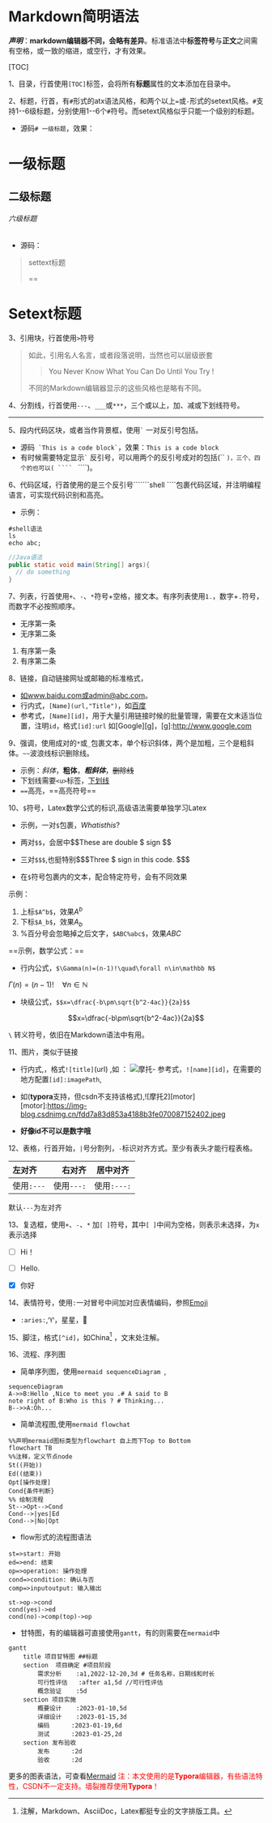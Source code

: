 # Markdown简明语法

***声明***：**markdown编辑器不同，会略有差异**。标准语法中**标签符号**与**正文**之间需有空格，或一致的缩进，或空行，才有效果。

[TOC]

1、目录，行首使用`[TOC]`标签，会将所有**标题**属性的文本添加在目录中。

2、标题，行首，有`#`形式的atx语法风格，和两个以上`=`或`-`形式的setext风格。`#`支持1--6级标题，分别使用1--6个`#`符号。而setext风格似乎只能一个级别的标题。

- 源码`# 一级标题`，效果：

# 一级标题

## 二级标题

###### 六级标题

- 源码：

> settext标题
>
> ==

# Setext标题

3、引用块，行首使用`>`符号

> 如此，引用名人名言，或者段落说明，当然也可以层级嵌套
>
> > You Never Know What You Can Do Until You Try !
>
> 不同的Markdown编辑器显示的这些风格也是略有不同。

4、分割线，行首使用`---`、`___`或`***`，三个或以上，加、减或下划线符号。

------

5、段内代码区块，或者当作背景框，使用`` ` `` 一对反引号包括。

- 源码``  `This is a code block` ``，效果：`This is a code block`
- 有时候需要特定显示`` ` `` 反引号，可以用两个的反引号成对的包括(`` `)，三个、四个的也可以( ```` ` ````)。

6、代码区域，行首使用的是三个反引号```````shell ````包裹代码区域，并注明编程语言，可实现代码识别和高亮。

- 示例：

```shell
#shell语法
ls
echo abc;
```

```java
//Java语法
public static void main(String[] args){
  // do something
}
```

7、列表，行首使用`+`、`-`、`*`符号+空格，接文本。有序列表使用`1.`，数字+`.`符号，而数字不必按照顺序。

- 无序第一条
- 无序第二条

1. 有序第一条
2. 有序第二条

8、链接，自动链接网址或邮箱的标准格式，

- 如www.baidu.com或admin@abc.com。
- 行内式，`[Name](url,"Title")`，如[百度](www.baidu.com,"打开搜索")
- 参考式，`[Name][id]`，用于大量引用链接时候的批量管理，需要在文末适当位置，注明`id`，格式`[id]:url` 如[Google][g]，[g]:http://www.google.com

9、强调，使用成对的`*`或`_`包裹文本，单个标识斜体，两个是加粗，三个是粗斜体。`~~`波浪线标识删除线。

- 示例：*斜体*，**粗体**，***粗斜体***，~~删除线~~ 
- 下划线需要`<u>`标签，<u>下划线</u>
- `==`高亮，==高亮符号==

10、`$`符号，Latex数学公式的标识,高级语法需要单独学习Latex

- 示例，一对`$`包裹，$What is this ?$
- 两对`$$`，会居中$$These are double $ sign $$
- 三对`$$$`,也挺特别$$$Three $ sign in this code. $$$


- 在`$`符号包裹内的文本，配合特定符号，会有不同效果

示例：

1. 上标`$A^b$`，效果$A^b$
2. 下标`$A_b$`，效果$A_b$
3. %百分号会忽略掉之后文字，`$ABC%abc$`，效果$ABC%abc$

==示例，数学公式：==

- 行内公式，`$\Gamma(n)=(n-1)!\quad\forall n\in\mathbb N$`

$\Gamma(n)=(n-1)!\quad\forall n\in\mathbb N$

- 块级公式，`$$x=\dfrac{-b\pm\sqrt{b^2-4ac}}{2a}$$`

$$x=\dfrac{-b\pm\sqrt{b^2-4ac}}{2a}$$

`\` 转义符号，依旧在Markdown语法中有用。

11、图片，类似于链接

- 行内式,，格式`![title]`(url)	,如 ： ![摩托](https://img-blog.csdnimg.cn/fdd7a83d853a4188b3fe070087152402.jpeg)- 参考式，```![name][id]```，在需要的地方配置`[id]:imagePath`,
- 如(**typora**支持，但csdn不支持该格式),![摩托2][motor]
[motor]:https://img-blog.csdnimg.cn/fdd7a83d853a4188b3fe070087152402.jpeg

- **好像id不可以是数字哦**

12、表格，行首开始，`|`号分割列，`-`标识对齐方式。至少有表头才能行程表格。

| 左对齐     |     右对齐 |  居中对齐   |
| :--------- | ---------: | :---------: |
| 使用`:---` | 使用`---:` | 使用`:---:` |

默认`---`为左对齐

13、复选框，使用`+`、`-`、`*` 加`[ ]`符号，其中`[ ]`中间为空格，则表示未选择，为`x`表示选择

- [ ] Hi！

- [ ] Hello.

- [x] 你好

14、表情符号，使用`:`一对冒号中间加对应表情编码，参照[Emoji](http://emoji.codes)

- `:aries:`,:aries:，星星，:stars:

15、脚注，格式`[^id]`，如China[^1] ，文末处注解。

16、流程、序列图

- 简单序列图，使用```mermaid sequenceDiagram ```,

```mermaid
sequenceDiagram
A->>B:Hello ,Nice to meet you .# A said to B
note right of B:Who is this ? # Thinking...
B-->>A:Oh...
```

- 简单流程图,使用```mermaid flowchat```

```mermaid
%%声明mermaid图标类型为flowchart 自上而下Top to Bottom
flowchart TB
%%注释，定义节点node
St((开始))
Ed((结束))
Opt[操作处理]
Cond{条件判断}
%% 绘制流程
St-->Opt-->Cond
Cond-->|yes|Ed
Cond-->|No|Opt
```



- flow形式的流程图语法

```flow
st=>start: 开始
ed=>end: 结束
op=>operation: 操作处理
cond=>condition: 确认与否
comp=>inputoutput: 输入输出

st->op->cond
cond(yes)->ed
cond(no)->comp(top)->op
```

- 甘特图，有的编辑器可直接使用```gantt```，有的则需要在```mermaid```中

```mermaid
gantt
	title 项目甘特图 ##标题
	section  项目确定 #项目阶段
		需求分析	:a1,2022-12-20,3d # 任务名称，日期线和时长
		可行性评估	:after a1,5d //可行性评估
		概念验证	:5d
	section 项目实施
		概要设计	:2023-01-10,5d
		详细设计	:2023-01-15,3d
		编码		:2023-01-19,6d
		测试		:2023-01-25,2d
	section 发布验收
		发布		:2d
		验收		:2d
```

更多的图表语法，可查看[Mermaid](https://mermaidjs.github.io/)
<font color="#ff0000">注：本文使用的是**Typora**编辑器，有些语法特性，CSDN不一定支持。墙裂推荐使用**Typora**！</font>

[^1]:注解，Markdown、AsciiDoc，Latex都挺专业的文字排版工具。
